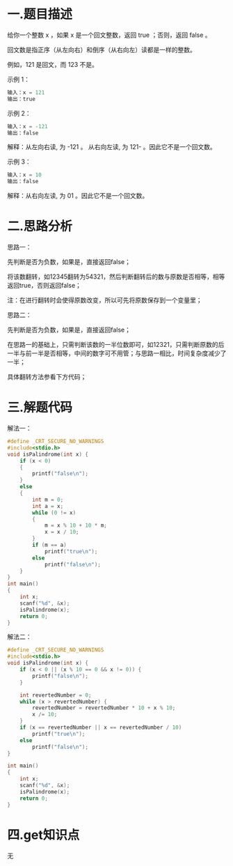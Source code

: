 # 一.题目描述

给你一个整数 x ，如果 x 是一个回文整数，返回 true ；否则，返回 false 。

回文数是指正序（从左向右）和倒序（从右向左）读都是一样的整数。

例如，121 是回文，而 123 不是。


示例 1：

```c
输入：x = 121
输出：true
```

示例 2：

```c
输入：x = -121
输出：false
```

解释：从左向右读, 为 -121 。 从右向左读, 为 121- 。因此它不是一个回文数。

示例 3：

```c
输入：x = 10
输出：false
```

解释：从右向左读, 为 01 。因此它不是一个回文数。

# 二.思路分析

思路一：

先判断是否为负数，如果是，直接返回false；

将该数翻转，如12345翻转为54321，然后判断翻转后的数与原数是否相等，相等返回true，否则返回false；

注：在进行翻转时会使得原数改变，所以可先将原数保存到一个变量里；

思路二：

先判断是否为负数，如果是，直接返回false；

在思路一的基础上，只需判断该数的一半位数即可，如12321，只需判断原数的后一半与前一半是否相等，中间的数字可不用管；与思路一相比，时间复杂度减少了一半；

具体翻转方法参看下方代码；

# 三.解题代码

解法一：

```c
#define _CRT_SECURE_NO_WARNINGS
#include<stdio.h>
void isPalindrome(int x) {
    if (x < 0)
    {
        printf("false\n");
    }
    else
    {
        int m = 0;
        int a = x;
        while (0 != x)
        {
            m = x % 10 + 10 * m;   
            x = x / 10;
        }
        if (m == a)
            printf("true\n");
        else
            printf("false\n");
    }
}
int main()
{
    int x;
    scanf("%d", &x);
    isPalindrome(x);
    return 0;
}
```

解法二：

```c
#define _CRT_SECURE_NO_WARNINGS
#include<stdio.h>
void isPalindrome(int x) {
    if (x < 0 || (x % 10 == 0 && x != 0)) {
        printf("false\n");
    }

    int revertedNumber = 0;
    while (x > revertedNumber) {
        revertedNumber = revertedNumber * 10 + x % 10;
        x /= 10;
    }
    if (x == revertedNumber || x == revertedNumber / 10)
        printf("true\n");
    else
        printf("false\n");
}

int main()
{
    int x;
    scanf("%d", &x);
    isPalindrome(x);
    return 0;
}
```

# 四.get知识点

无